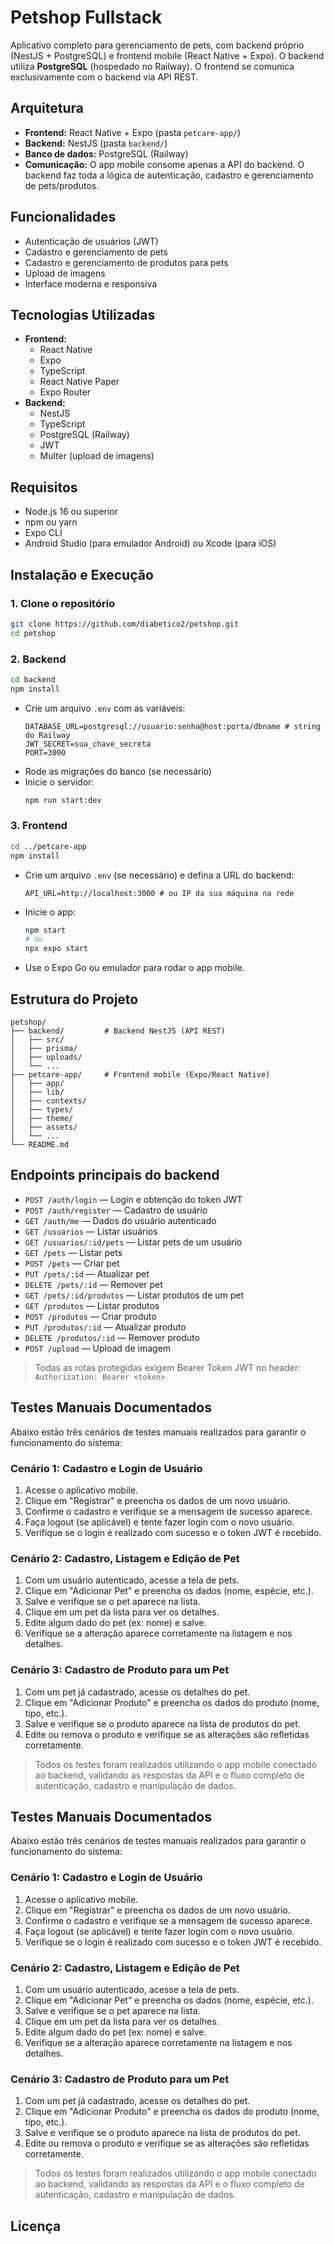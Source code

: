 # Petshop Fullstack

Aplicativo completo para gerenciamento de pets, com backend próprio (NestJS + PostgreSQL) e frontend mobile (React Native + Expo). O backend utiliza **PostgreSQL** (hospedado no Railway). O frontend se comunica exclusivamente com o backend via API REST.

## Arquitetura

- **Frontend:** React Native + Expo (pasta `petcare-app/`)
- **Backend:** NestJS (pasta `backend/`)
- **Banco de dados:** PostgreSQL (Railway)
- **Comunicação:** O app mobile consome apenas a API do backend. O backend faz toda a lógica de autenticação, cadastro e gerenciamento de pets/produtos.

## Funcionalidades

- Autenticação de usuários (JWT)
- Cadastro e gerenciamento de pets
- Cadastro e gerenciamento de produtos para pets
- Upload de imagens
- Interface moderna e responsiva

## Tecnologias Utilizadas

- **Frontend:**
  - React Native
  - Expo
  - TypeScript
  - React Native Paper
  - Expo Router
- **Backend:**
  - NestJS
  - TypeScript
  - PostgreSQL (Railway)
  - JWT
  - Multer (upload de imagens)

## Requisitos

- Node.js 16 ou superior
- npm ou yarn
- Expo CLI
- Android Studio (para emulador Android) ou Xcode (para iOS)

## Instalação e Execução

### 1. Clone o repositório
```bash
git clone https://github.com/diabetico2/petshop.git
cd petshop
```

### 2. Backend
```bash
cd backend
npm install
```
- Crie um arquivo `.env` com as variáveis:
  ```env
  DATABASE_URL=postgresql://usuario:senha@host:porta/dbname # string do Railway
  JWT_SECRET=sua_chave_secreta
  PORT=3000
  ```
- Rode as migrações do banco (se necessário)
- Inicie o servidor:
  ```bash
  npm run start:dev
  ```

### 3. Frontend
```bash
cd ../petcare-app
npm install
```
- Crie um arquivo `.env` (se necessário) e defina a URL do backend:
  ```env
  API_URL=http://localhost:3000 # ou IP da sua máquina na rede
  ```
- Inicie o app:
  ```bash
  npm start
  # ou
  npx expo start
  ```
- Use o Expo Go ou emulador para rodar o app mobile.

## Estrutura do Projeto

```
petshop/
├── backend/         # Backend NestJS (API REST)
│   ├── src/
│   ├── prisma/
│   ├── uploads/
│   └── ...
├── petcare-app/     # Frontend mobile (Expo/React Native)
│   ├── app/
│   ├── lib/
│   ├── contexts/
│   ├── types/
│   ├── theme/
│   ├── assets/
│   └── ...
└── README.md  
```

## Endpoints principais do backend

- `POST /auth/login` — Login e obtenção do token JWT
- `POST /auth/register` — Cadastro de usuário
- `GET /auth/me` — Dados do usuário autenticado
- `GET /usuarios` — Listar usuários
- `GET /usuarios/:id/pets` — Listar pets de um usuário
- `GET /pets` — Listar pets
- `POST /pets` — Criar pet
- `PUT /pets/:id` — Atualizar pet
- `DELETE /pets/:id` — Remover pet
- `GET /pets/:id/produtos` — Listar produtos de um pet
- `GET /produtos` — Listar produtos
- `POST /produtos` — Criar produto
- `PUT /produtos/:id` — Atualizar produto
- `DELETE /produtos/:id` — Remover produto
- `POST /upload` — Upload de imagem

> Todas as rotas protegidas exigem Bearer Token JWT no header: `Authorization: Bearer <token>`

## Testes Manuais Documentados

Abaixo estão três cenários de testes manuais realizados para garantir o funcionamento do sistema:

### Cenário 1: Cadastro e Login de Usuário
1. Acesse o aplicativo mobile.
2. Clique em "Registrar" e preencha os dados de um novo usuário.
3. Confirme o cadastro e verifique se a mensagem de sucesso aparece.
4. Faça logout (se aplicável) e tente fazer login com o novo usuário.
5. Verifique se o login é realizado com sucesso e o token JWT é recebido.

### Cenário 2: Cadastro, Listagem e Edição de Pet
1. Com um usuário autenticado, acesse a tela de pets.
2. Clique em "Adicionar Pet" e preencha os dados (nome, espécie, etc.).
3. Salve e verifique se o pet aparece na lista.
4. Clique em um pet da lista para ver os detalhes.
5. Edite algum dado do pet (ex: nome) e salve.
6. Verifique se a alteração aparece corretamente na listagem e nos detalhes.

### Cenário 3: Cadastro de Produto para um Pet
1. Com um pet já cadastrado, acesse os detalhes do pet.
2. Clique em "Adicionar Produto" e preencha os dados do produto (nome, tipo, etc.).
3. Salve e verifique se o produto aparece na lista de produtos do pet.
4. Edite ou remova o produto e verifique se as alterações são refletidas corretamente.

> Todos os testes foram realizados utilizando o app mobile conectado ao backend, validando as respostas da API e o fluxo completo de autenticação, cadastro e manipulação de dados.

## Testes Manuais Documentados

Abaixo estão três cenários de testes manuais realizados para garantir o funcionamento do sistema:

### Cenário 1: Cadastro e Login de Usuário
1. Acesse o aplicativo mobile.
2. Clique em "Registrar" e preencha os dados de um novo usuário.
3. Confirme o cadastro e verifique se a mensagem de sucesso aparece.
4. Faça logout (se aplicável) e tente fazer login com o novo usuário.
5. Verifique se o login é realizado com sucesso e o token JWT é recebido.

### Cenário 2: Cadastro, Listagem e Edição de Pet
1. Com um usuário autenticado, acesse a tela de pets.
2. Clique em "Adicionar Pet" e preencha os dados (nome, espécie, etc.).
3. Salve e verifique se o pet aparece na lista.
4. Clique em um pet da lista para ver os detalhes.
5. Edite algum dado do pet (ex: nome) e salve.
6. Verifique se a alteração aparece corretamente na listagem e nos detalhes.

### Cenário 3: Cadastro de Produto para um Pet
1. Com um pet já cadastrado, acesse os detalhes do pet.
2. Clique em "Adicionar Produto" e preencha os dados do produto (nome, tipo, etc.).
3. Salve e verifique se o produto aparece na lista de produtos do pet.
4. Edite ou remova o produto e verifique se as alterações são refletidas corretamente.

> Todos os testes foram realizados utilizando o app mobile conectado ao backend, validando as respostas da API e o fluxo completo de autenticação, cadastro e manipulação de dados.

## Licença

